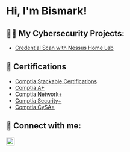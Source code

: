 <h1>Hi, I'm Bismark! </h1>

<h2>👨‍💻 My Cybersecurity Projects:</h2>

- [Credential Scan with Nessus Home Lab](https://github.com/joshmadakor1/Algorithms-Practice)

<h2>📄 Certifications</h2>

- [Comptia Stackable Certifications](https://www.credly.com/users/bismark-darkwa.5433b214/badges)
- [Comptia A+](https://www.credly.com/earner/earned/badge/a6ca655d-81cf-4c3c-a6b5-f2915d291e05)
- [Comptia Network+](https://www.credly.com/earner/earned/badge/39269743-e68a-410e-a62e-484b2cd5e1df)
- [Comptia Security+](https://www.credly.com/earner/earned/badge/7cbe4596-e0d2-46cd-adc7-5b97fa337b5c)
- [Comptia CySA+](https://www.credly.com/earner/earned/badge/effa1b1a-d7ca-4e3b-b78b-95e6c6733a32)
  
<h2> 🤳 Connect with me:</h2>

[<img align="left" alt="JoshMadakor | LinkedIn" width="22px" src="https://cdn.jsdelivr.net/npm/simple-icons@v3/icons/linkedin.svg" />][linkedin]

[linkedin]: https://www.linkedin.com/in/bismark-darkwa-717583239
     
<!--
**joshmadakor1/joshmadakor1** is a ✨ _special_ ✨ repository because its `README.md` (this file) appears on your GitHub profile.

Here are some ideas to get you started:

- 🔭 I’m currently working on ...
- 🌱 I’m currently learning ...
- 👯 I’m looking to collaborate on ...
- 🤔 I’m looking for help with ...
- 💬 Ask me about ...
- 📫 How to reach me: ...
- 😄 Pronouns: ...
- ⚡ Fun fact: ...
-->
